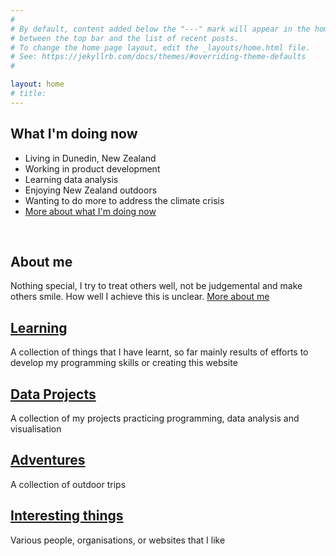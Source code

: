 ```yaml
---
#
# By default, content added below the "---" mark will appear in the home page
# between the top bar and the list of recent posts.
# To change the home page layout, edit the _layouts/home.html file.
# See: https://jekyllrb.com/docs/themes/#overriding-theme-defaults
#

layout: home
# title: 
---
```

## What I'm doing now
* Living in Dunedin, New Zealand
* Working in product development
* Learning data analysis
* Enjoying New Zealand outdoors
* Wanting to do more to address the climate crisis
* <a href = "what-im-doing-now.html"> More about what I'm doing now</a> 
<br>

## About me
Nothing special, I try to treat others well, not be judgemental and make others smile. How well I achieve this is unclear. <a href = "about-me.html"> More about me</a>
<br>

## <a href = "learning/learning.html"> Learning</a>
A collection of things that I have learnt, so far mainly results of efforts to develop my programming skills or creating this website
<br>

## <a href = "data-projects/data-projects.html"> Data Projects</a>
A collection of my projects practicing programming, data analysis and visualisation
<br>

## <a href = "adventures/adventures.html"> Adventures</a>
A collection of outdoor trips
<br>

## <a href = "interesting-things.html"> Interesting things</a>
Various people, organisations, or websites that I like